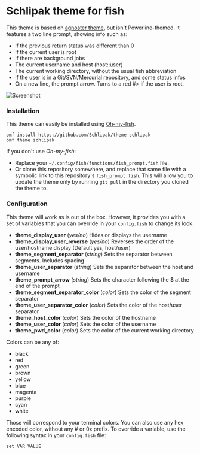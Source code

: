 # Schlipak theme for fish

This theme is based on [agnoster theme](https://github.com/oh-my-fish/theme-agnoster), but isn't Powerline-themed.
It features a two line prompt, showing info such as:

- If the previous return status was different than 0
- If the current user is root
- If there are background jobs
- The current username and host (host::user)
- The current working directory, without the usual fish abbreviation
- If the user is in a Git/SVN/Mercurial repository, and some status infos
- On a new line, the prompt arrow. Turns to a red #> if the user is root.

![Screenshot](http://i.imgur.com/IbKzoAy.png)

### Installation

This theme can easily be installed using [Oh-my-fish](https://github.com/oh-my-fish/oh-my-fish).

```
omf install https://github.com/Schlipak/theme-schlipak
omf theme schlipak
```

If you don't use *Oh-my-fish*:
- Replace your `~/.config/fish/functions/fish_prompt.fish` file.
- Or clone this repository somewhere, and replace that same file with a symbolic link to this repository's `fish_prompt.fish`. This will allow you to update the theme only by running `git pull` in the directory you cloned the theme to.

### Configuration

This theme will work as is out of the box. However, it provides you with a set of variables that you can override in your `config.fish` to change its look.

- **theme_display_user** (*yes/no*) Hides or displays the username
- **theme_display_user_reverse** (*yes/no*) Reverses the order of the user/hostname display (Default yes, host/user)
- **theme_segment_separator** (*string*) Sets the separator between segments. Includes spacing
- **theme_user_separator** (*string*) Sets the separator between the host and username
- **theme_prompt_arrow** (*string*) Sets the character following the $ at the end of the prompt
- **theme_segment_separator_color** (*color*) Sets the color of the segment separator
- **theme_user_separator_color** (*color*) Sets the color of the host/user separator
- **theme_host_color** (*color*) Sets the color of the hostname
- **theme_user_color** (*color*) Sets the color of the username
- **theme_pwd_color** (*color*) Sets the color of the current working directory

Colors can be any of:
- black
- red
- green
- brown
- yellow
- blue
- magenta
- purple
- cyan
- white

Those will correspond to your terminal colors. You can also use any hex encoded color, without any # or 0x prefix.
To override a variable, use the following syntax in your `config.fish` file:
``` fish
set VAR VALUE
```
